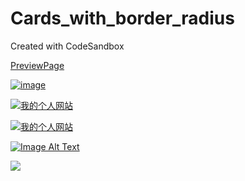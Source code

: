 # Cards_with_border_radius
Created with CodeSandbox

[PreviewPage](https://blog.kuyin.asia)

[![image](https://github.com/user-attachments/assets/45252d7e-8079-49c9-ac68-2d3550165d64)](https://blog.kuyin.asia)

[![我的个人网站](https://github.com/user-attachments/assets/45252d7e-8079-49c9-ac68-2d3550165d64)](https://blog.kuyin.asia)

<a href="https://blog.kuyin.asia">
  <img src="https://github.com/user-attachments/assets/45252d7e-8079-49c9-ac68-2d3550165d64" alt="我的个人网站">
</a>


[![Image Alt Text](图片URL)](https://www.baidu.com)

[![](http://www.baidu.com/img/bdlogo.gif)](http://baidu.com)
